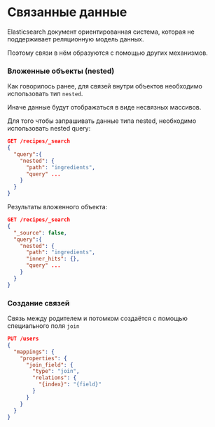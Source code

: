 # Связанные данные

Elasticsearch документ ориентированная система, которая не поддерживает реляционную модель данных.

Поэтому связи в нём образуются с помощью других механизмов.

### Вложенные объекты (nested)

Как говорилось ранее, для связей внутри объектов необходимо использовать тип `nested`.

Иначе данные будут отображаться в виде несвязных массивов.

Для того чтобы запрашивать данные типа nested, необходимо использовать nested query:

```json
GET /recipes/_search
{
  "query":{
    "nested": {
      "path": "ingredients",
      "query" ...
    }
  }
}
```

Результаты вложенного объекта:
```json
GET /recipes/_search
{
  "_source": false,
  "query":{
    "nested": {
      "path": "ingredients",
      "inner_hits": {},
      "query" ...
    }
  }
}
```

### Создание связей

Связь между родителем и потомком создаётся с помощью специального поля `join`

```json
PUT /users
{
  "mappings": {
    "properties": {
      "join_field": {
        "type": "join",
        "relations": {
          "{index}": "{field}"
        }
      }
    }
  }
}
```